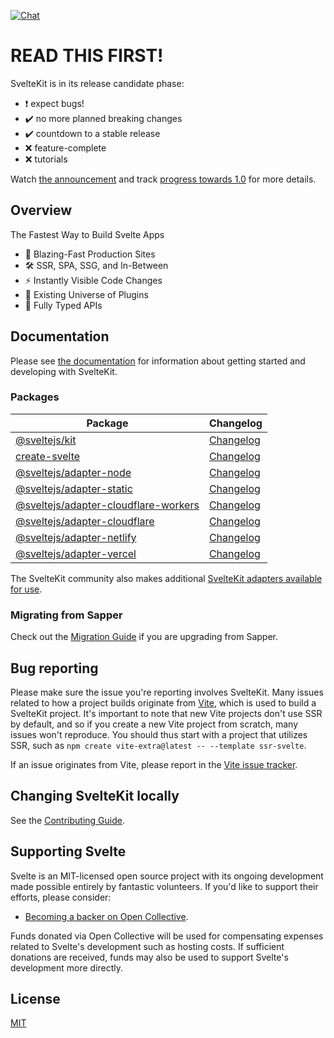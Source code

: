 [![Chat](https://img.shields.io/discord/457912077277855764?label=chat&logo=discord)](https://svelte.dev/chat)

# READ THIS FIRST!

SvelteKit is in its release candidate phase:
- :exclamation: expect bugs! 
- :heavy_check_mark: no more planned breaking changes
- :heavy_check_mark: countdown to a stable release
- :x: feature-complete
- :x: tutorials

Watch [the announcement](https://www.youtube.com/watch?v=A8jkJTWacow&t=29628s) and track [progress towards 1.0](https://github.com/sveltejs/kit/issues?q=is%3Aopen+is%3Aissue+milestone%3A1.0) for more details.

## Overview

The Fastest Way to Build Svelte Apps

- 💨 Blazing-Fast Production Sites
- 🛠️ SSR, SPA, SSG, and In-Between
- ⚡️ Instantly Visible Code Changes
- 🔩 Existing Universe of Plugins
- 🔑 Fully Typed APIs

## Documentation

Please see [the documentation](https://kit.svelte.dev/docs) for information about getting started and developing with SvelteKit.

### Packages

| Package                                                                     | Changelog                                                     |
| --------------------------------------------------------------------------- | ------------------------------------------------------------- |
| [@sveltejs/kit](packages/kit)                                               | [Changelog](packages/kit/CHANGELOG.md)                        |
| [create-svelte](packages/create-svelte)                                     | [Changelog](packages/create-svelte/CHANGELOG.md)              |
| [@sveltejs/adapter-node](packages/adapter-node)                             | [Changelog](packages/adapter-node/CHANGELOG.md)               |
| [@sveltejs/adapter-static](packages/adapter-static)                         | [Changelog](packages/adapter-static/CHANGELOG.md)             |
| [@sveltejs/adapter-cloudflare-workers](packages/adapter-cloudflare-workers) | [Changelog](packages/adapter-cloudflare-workers/CHANGELOG.md) |
| [@sveltejs/adapter-cloudflare](packages/adapter-cloudflare)                 | [Changelog](packages/adapter-cloudflare/CHANGELOG.md)         |
| [@sveltejs/adapter-netlify](packages/adapter-netlify)                       | [Changelog](packages/adapter-netlify/CHANGELOG.md)            |
| [@sveltejs/adapter-vercel](packages/adapter-vercel)                         | [Changelog](packages/adapter-vercel/CHANGELOG.md)             |

The SvelteKit community also makes additional [SvelteKit adapters available for use](https://sveltesociety.dev/components#adapters).

### Migrating from Sapper

Check out the [Migration Guide](https://kit.svelte.dev/docs/migrating) if you are upgrading from Sapper.

## Bug reporting

Please make sure the issue you're reporting involves SvelteKit. Many issues related to how a project builds originate from [Vite](https://vitejs.dev/), which is used to build a SvelteKit project. It's important to note that new Vite projects don't use SSR by default, and so if you create a new Vite project from scratch, many issues won't reproduce. You should thus start with a project that utilizes SSR, such as `npm create vite-extra@latest -- --template ssr-svelte`.

If an issue originates from Vite, please report in the [Vite issue tracker](https://github.com/vitejs/vite/issues).

## Changing SvelteKit locally

See the [Contributing Guide](./CONTRIBUTING.md).

## Supporting Svelte

Svelte is an MIT-licensed open source project with its ongoing development made possible entirely by fantastic volunteers. If you'd like to support their efforts, please consider:

- [Becoming a backer on Open Collective](https://opencollective.com/svelte).

Funds donated via Open Collective will be used for compensating expenses related to Svelte's development such as hosting costs. If sufficient donations are received, funds may also be used to support Svelte's development more directly.

## License

[MIT](https://github.com/sveltejs/kit/blob/master/LICENSE)
